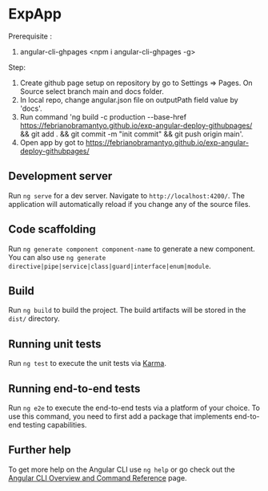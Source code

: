 # ExpApp


Prerequisite :
  1. angular-cli-ghpages <npm i angular-cli-ghpages -g>
  
Step:
  1. Create github page setup on repository by go to Settings => Pages. On Source select branch main and docs folder.
  2. In local repo, change angular.json file on outputPath field value by 'docs'.
  3. Run command 'ng build -c production --base-href https://febrianobramantyo.github.io/exp-angular-deploy-githubpages/ && git add . && git commit -m "init commit" && git push origin main'.
  4. Open app by got to https://febrianobramantyo.github.io/exp-angular-deploy-githubpages/

## Development server

Run `ng serve` for a dev server. Navigate to `http://localhost:4200/`. The application will automatically reload if you change any of the source files.

## Code scaffolding

Run `ng generate component component-name` to generate a new component. You can also use `ng generate directive|pipe|service|class|guard|interface|enum|module`.

## Build

Run `ng build` to build the project. The build artifacts will be stored in the `dist/` directory.

## Running unit tests

Run `ng test` to execute the unit tests via [Karma](https://karma-runner.github.io).

## Running end-to-end tests

Run `ng e2e` to execute the end-to-end tests via a platform of your choice. To use this command, you need to first add a package that implements end-to-end testing capabilities.

## Further help

To get more help on the Angular CLI use `ng help` or go check out the [Angular CLI Overview and Command Reference](https://angular.io/cli) page.
